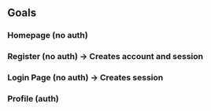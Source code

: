 ## Goals

### Homepage (no auth)
### Register (no auth) -> Creates account and session
### Login Page (no auth) -> Creates session
### Profile (auth)